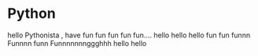 # Python
hello Pythonista , have fun fun fun fun fun....
hello hello hello fun fun
funnn
Funnnn funn
Funnnnnnnggghhh
hello
hello
